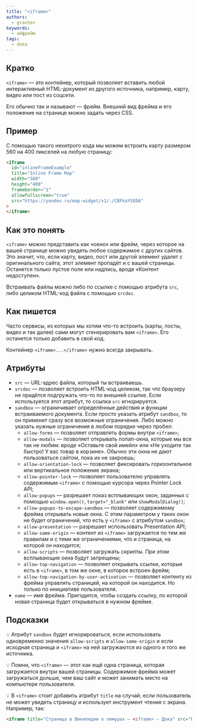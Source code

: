 ```yaml
---
title: "<iframe>"
authors:
  - grachev
keywords:
  - айфрейм
tags:
  - doka
---
```


## Кратко

`<iframe>` — это контейнер, который позволяет вставить любой интерактивный HTML-документ из другого источника, например, карту, видео или пост из соцсети.

Его обычно так и называют — фрейм. Внешний вид фрейма и его положение на странице можно задать через CSS.

## Пример

С помощью такого нехитрого кода мы можем встроить карту размером 560 на 400 пикселей на любую страницу:

```html
<iframe
  id="inlineFrameExample"
  title="Inline Frame Map"
  width="560"
  height="400"
  frameborder="1"
  allowfullscreen="true"
  src="https://yandex.ru/map-widget/v1/-/CBFkaYSE0A"
>
</iframe>
```

## Как это понять

`<iframe>` можно представить как «окно» или фрейм, через которое на вашей странице можно увидеть любое содержимое с других сайтов. Это значит, что, если карту, видео, пост или другой элемент удалят с оригинального сайта, этот элемент пропадёт и с вашей страницы. Останется только пустое поле или надпись, вроде «Контент недоступен».

Встраивать файлы можно либо по ссылке с помощью атрибута `src`, либо целиком HTML-код файла с помощью `srcdoc`.

## Как пишется

Часто сервисы, из которых мы хотим что-то встроить (карты, посты, видео и так далее) сами могут сгенерировать вам `<iframe>`. Его останется только добавить в свой код.

Контейнер `<iframe>...</iframe>` нужно всегда закрывать.

## Атрибуты

- `src` — URL-адрес файла, который ты встраиваешь.
- `srcdoc` — позволяет встроить HTML-код целиком, так что браузеру не придётся подгружать что-то по внешней ссылке. Если используется этот атрибут, то ссылка `src` игнорируется.
- `sandbox` — ограничивает определённые действия и функции встраиваемого документа. Если просто указать атрибут `sandbox`, то он применит сразу все возможные ограничения. Либо можно указать нужные ограничения в любом порядке через пробел:
  - `allow-forms` — позволяет отправлять формы внутри `<iframe>`;
  - `allow-modals` — позволяет открывать попап-окна, которые мы все так не любим: вроде «Оставьте свой имейл» или «Не уходите так быстро! У вас товар в корзине». Обычно эти окна не дают пользоваться сайтом, пока их не закроешь;
  - `allow-orientation-lock` — позволяет фиксировать горизонтальное или вертикальное положение экрана;
  - `allow-pointer-lock` — позволяет пользователю управлять содержимым `<iframe>` с помощью курсора через Pointer Lock API;
  - `allow-popups` — разрешает показ всплывающих окон, заданных с помощью `window.open()`, `target="_blank"` или `showModalDialog()`;
  - `allow-popups-to-escape-sandbox` — позволяет содержимому фрейма открывать новые окна. С этим параметром у таких окон не будет ограничений, что есть у `<iframe>` с атрибутом `sandbox`;
  - `allow-presentation` — разрешает использовать Presentation API;
  - `allow-same-origin` — контент из `<iframe>` загружается по тем же правилам и с теми же ограничениями, что и страница, на которой он находится;
  - `allow-scripts` — позволяет загружать скрипты. При этом всплывающие окна будут запрещены;
  - `allow-top-navigation` — позволяет открывать ссылки, которые есть в `<iframe>`, в том же окне, в которое встроен фрейм;
  - `allow-top-navigation-by-user-activation` — позволяет контенту из фрейма управлять страницей, на которой он находится. Но только по инициативе пользователя.
- `name` — имя фрейма. Пригодится, чтобы создать ссылку, по которой новая страница будет открываться в нужном фрейме.

## Подсказки

💡 Атрибут `sandbox` будет игнорироваться, если использовать одновременно значения `allow-scripts` и `allow-same-origin` и если исходная страница и `<iframe>` на ней загружаются из одного и того же источника.

💡 Помни, что `<iframe>` — этот как ещё одна страница, которая загружается внутри вашей страницы. Содержимое фрейма может загружаться дольше, чем ваш сайт и может занимать место на компьютере пользователя.

💡 В `<iframe>` стоит добавить атрибут `title` на случай, если пользователь не может увидеть страницу и использует инструмент чтения с экрана. Например, так:

```html
<iframe title="Страница в Википедии о лемурах — <iframe> — Дока" src="https://ru.wikipedia.org/wiki/Обыкновенные_лемуры"></iframe>
```
